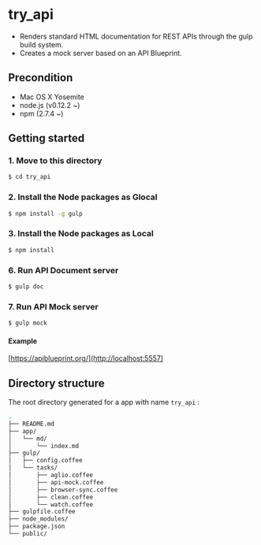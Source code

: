 try_api
=========

* Renders standard HTML documentation for REST APIs through the gulp build system.
* Creates a mock server based on an API Blueprint.

## Precondition

* Mac OS X Yosemite
* node.js (v0.12.2 ~)
* npm (2.7.4 ~)

## Getting started

### 1. Move to this directory

```bash
$ cd try_api
```

### 2. Install the Node packages as Glocal

```bash
$ npm install -g gulp
```

### 3. Install the Node packages as Local

```bash
$ npm install
```

### 6. Run API Document server

```bash
$ gulp doc
```

### 7. Run API Mock server

```bash
$ gulp mock
```

#### Example

[https://apiblueprint.org/](http://localhost:5557)


## Directory structure

The root directory generated for a app with name `try_api` :

```bash
.
├── README.md
├── app/
│   └── md/
│       └── index.md
├── gulp/
│   ├── config.coffee
│   └── tasks/
│       ├── aglio.coffee
│       ├── api-mock.coffee
│       ├── browser-sync.coffee
│       ├── clean.coffee
│       └── watch.coffee
├── gulpfile.coffee
├── node_modules/
├── package.json
└── public/
```
